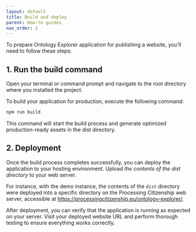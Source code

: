 ```yaml
---
layout: default
title: Build and deploy
parent: How-to guides
nav_order: 2
---
```


To prepare Ontology Explorer application for publishing a website, you’ll need to follow these steps:

## 1. Run the build command

Open your terminal or command prompt and navigate to the root directory where you installed the project.

To build your application for production, execute the following command:

```bash
npm run build
```

This command will start the build process and generate optimized production-ready assets in the dist directory.

## 2. Deployment

Once the build process completes successfully, you can deploy the application to your hosting environment. Upload _the contents of the dist directory_ to your web server.

For instance, with the demo instance, the contents of the `dist` directory were deployed into a specific directory on the Processing Citizenship web server, accessible at <https://processingcitizenship.eu/ontology-explorer/>.

After deployment, you can verify that the application is running as expected on your server. Visit your deployed website URL and perform thorough testing to ensure everything works correctly.
